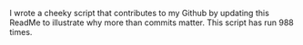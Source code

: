 I wrote a cheeky script that contributes to my Github by updating this ReadMe to illustrate why more than commits matter. This script has run 988 times.